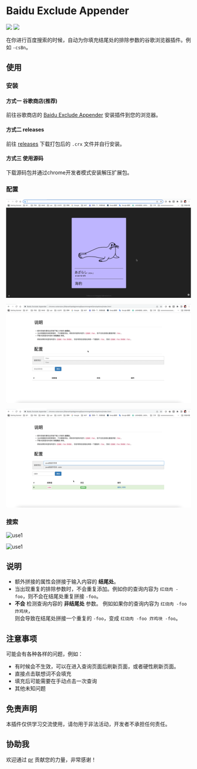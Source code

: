 # Baidu Exclude Appender
[![](https://img.shields.io/chrome-web-store/v/fdanehilpddgjmmngflpecmmmgmkfjmn)](https://chrome.google.com/webstore/detail/baidu-exclude-appender/fdanehilpddgjmmngflpecmmmgmkfjmn)
[![](https://img.shields.io/chrome-web-store/price/fdanehilpddgjmmngflpecmmmgmkfjmn)](https://chrome.google.com/webstore/detail/baidu-exclude-appender/fdanehilpddgjmmngflpecmmmgmkfjmn)

在你进行百度搜索的时候，自动为你填充结尾处的排除参数的谷歌浏览器插件。例如 `-csBn`。

## 使用
### 安装
#### 方式一 谷歌商店(推荐)
前往谷歌商店的 [Baidu Exclude Appender](https://chrome.google.com/webstore/detail/baidu-exclude-appender/fdanehilpddgjmmngflpecmmmgmkfjmn/related?hl=zh-CN)
安装插件到您的浏览器。

#### 方式二 releases
前往 [releases](https://github.com/ForteScarlet/baidu-exclude-appender/releases) 下载打包后的 `.crx` 文件并自行安装。


#### 方式三 使用源码
下载源码包并通过chrome开发者模式安装解压扩展包。


### 配置
![option1](.github/readme/option_1.gif)


![option1](.github/readme/option_2.gif)


![option1](.github/readme/option_3.gif)

### 搜索
![use1](.github/readme/use_1.gif)


![use1](.github/readme/use_2.gif)

## 说明
- 额外拼接的属性会拼接于输入内容的 **结尾处**。
- 当出现重复的排除参数时，不会重复添加。例如你的查询内容为 `红烧肉 -foo`，则不会在结尾处重复拼接 `-foo`。 
- **不会** 检测查询内容的 **非结尾处** 参数。
  例如如果你的查询内容为 `红烧肉 -foo 炸鸡块`，<br/>
  则会导致在结尾处拼接一个重复的 `-foo`，变成 `红烧肉 -foo 炸鸡块 -foo`。

## 注意事项
可能会有各种各样的问题，例如：
- 有时候会不生效，可以在进入查询页面后刷新页面，或者硬性刷新页面。
- 直接点击联想词不会填充
- 填充后可能需要在手动点击一次查询
- 其他未知问题


## 免责声明
本插件仅供学习交流使用，请勿用于非法活动，开发者不承担任何责任。


## 协助我
欢迎通过 [pr](https://github.com/ForteScarlet/baidu-exclude-appender/pulls) 贡献您的力量，非常感谢！